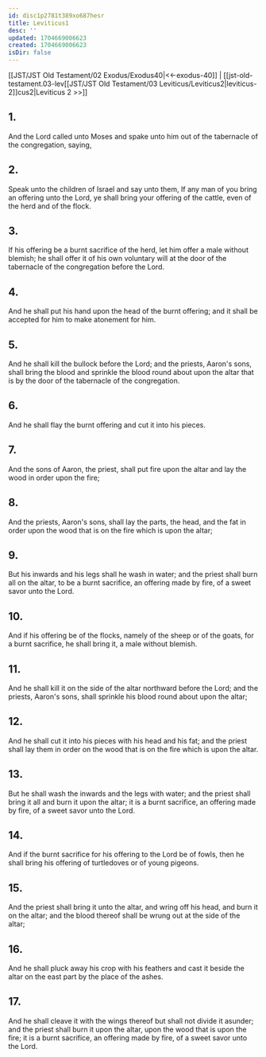 ```yaml
---
id: disc1p2781t389xo687hesr
title: Leviticus1
desc: ''
updated: 1704669006623
created: 1704669006623
isDir: false
---
```

[[JST/JST Old Testament/02 Exodus/Exodus40|<<-exodus-40]] | [[jst-old-testament.03-lev[[JST/JST Old Testament/03 Leviticus/Leviticus2|leviticus-2]]cus2|Leviticus 2 >>]]
## 1.
And the Lord called unto Moses and spake unto him out of the tabernacle of the congregation, saying,
## 2.
Speak unto the children of Israel and say unto them, If any man of you bring an offering unto the Lord, ye shall bring your offering of the cattle, even of the herd and of the flock.
## 3.
If his offering be a burnt sacrifice of the herd, let him offer a male without blemish; he shall offer it of his own voluntary will at the door of the tabernacle of the congregation before the Lord.
## 4.
And he shall put his hand upon the head of the burnt offering; and it shall be accepted for him to make atonement for him.
## 5.
And he shall kill the bullock before the Lord; and the priests, Aaron\'s sons, shall bring the blood and sprinkle the blood round about upon the altar that is by the door of the tabernacle of the congregation.
## 6.
And he shall flay the burnt offering and cut it into his pieces.
## 7.
And the sons of Aaron, the priest, shall put fire upon the altar and lay the wood in order upon the fire;
## 8.
And the priests, Aaron\'s sons, shall lay the parts, the head, and the fat in order upon the wood that is on the fire which is upon the altar;
## 9.
But his inwards and his legs shall he wash in water; and the priest shall burn all on the altar, to be a burnt sacrifice, an offering made by fire, of a sweet savor unto the Lord.
## 10.
And if his offering be of the flocks, namely of the sheep or of the goats, for a burnt sacrifice, he shall bring it, a male without blemish.
## 11.
And he shall kill it on the side of the altar northward before the Lord; and the priests, Aaron\'s sons, shall sprinkle his blood round about upon the altar;
## 12.
And he shall cut it into his pieces with his head and his fat; and the priest shall lay them in order on the wood that is on the fire which is upon the altar.
## 13.
But he shall wash the inwards and the legs with water; and the priest shall bring it all and burn it upon the altar; it is a burnt sacrifice, an offering made by fire, of a sweet savor unto the Lord.
## 14.
And if the burnt sacrifice for his offering to the Lord be of fowls, then he shall bring his offering of turtledoves or of young pigeons.
## 15.
And the priest shall bring it unto the altar, and wring off his head, and burn it on the altar; and the blood thereof shall be wrung out at the side of the altar;
## 16.
And he shall pluck away his crop with his feathers and cast it beside the altar on the east part by the place of the ashes.
## 17.
And he shall cleave it with the wings thereof but shall not divide it asunder; and the priest shall burn it upon the altar, upon the wood that is upon the fire; it is a burnt sacrifice, an offering made by fire, of a sweet savor unto the Lord.

